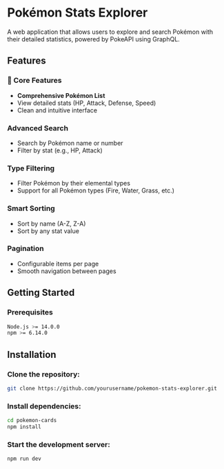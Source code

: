 
# Pokémon Stats Explorer

A web application that allows users to explore and search Pokémon with their detailed statistics, powered by PokeAPI using GraphQL.

## Features

### 🎯 Core Features

- **Comprehensive Pokémon List**
 - View detailed stats (HP, Attack, Defense, Speed)
 - Clean and intuitive interface

 ### **Advanced Search**
 - Search by Pokémon name or number
 - Filter by stat (e.g., HP, Attack)

 ### **Type Filtering**
 - Filter Pokémon by their elemental types
 - Support for all Pokémon types (Fire, Water, Grass, etc.)

 ### **Smart Sorting**
 - Sort by name (A-Z, Z-A)
 - Sort by any stat value


 ### **Pagination**
 - Configurable items per page
 - Smooth navigation between pages


## Getting Started

### Prerequisites

```bash
Node.js >= 14.0.0
npm >= 6.14.0
```
## Installation

### Clone the repository:

```bash
git clone https://github.com/yourusername/pokemon-stats-explorer.git
```
### Install dependencies:
```bash
cd pokemon-cards
npm install
```
### Start the development server:
```bash
npm run dev
```
